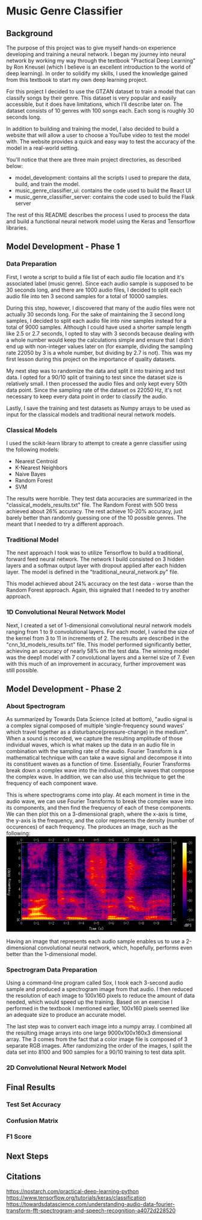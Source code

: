 # Music Genre Classifier

## Background
The purpose of this project was to give myself hands-on experience developing and training a neural network. I
began my journey into neural network by working my way through the textbook "Practical Deep Learning" by Ron
Kneusel (which I believe is an excellent introduction to the world of deep learning). In order to solidify my
skills, I used the knowledge gained from this textbook to start my own deep learning project.

For this project I decided to use the GTZAN dataset to train a model that can classify songs by their genre. This
dataset is very popular and easily accessible, but it does have limitations, which I'll describe later on. The 
dataset consists of 10 genres with 100 songs each. Each song is roughly 30 seconds long.

In addition to building and training the model, I also decided to build a website that will allow a user to choose
a YouTube video to test the model with. The website provides a quick and easy way to test the accuracy of the 
model in a real-world setting.

You'll notice that there are three main project directories, as described below:  
* model_development: contains all the scripts I used to prepare the data, build, and train the model.
* music_genre_classifier_ui: contains the code used to build the React UI
* music_genre_classifier_server: contains the code used to build the Flask server

The rest of this README describes the process I used to process the data and build a functional neural network model using the Keras and Tensorflow libraries.

## Model Development - Phase 1

### Data Preparation
First, I wrote a script to build a file list of each audio file location and it's associated label (music genre). Since each audio sample is supposed to be 30 seconds long, and there are 1000 audio files, I decided to split each
audio file into ten 3 second samples for a total of 10000 samples. 

During this step, however, I discovered that many of the audio files were not actually 30 seconds long. For the sake of maintaining the 3 second long samples, I decided to split each audio file into nine samples instead for a total of 9000 samples. Although I could have used a shorter sample length like 2.5 or 2.7 seconds, I opted to stay with 3 seconds because dealing with a whole number would keep the calculations simple and ensure that I didn't end up with non-integer values later on (for example, dividing the sampling rate 22050 by 3 is a whole number, but dividing by 2.7 is not). This was my first lesson during this project on the importance of quality datasets.

My next step was to randomize the data and split it into training and test data. I opted for a 90/10 split of training to test since the dataset size is relatively small. I then processed the audio files and only kept every 50th data point. Since the sampling rate of the dataset os 22050 Hz, it's not necessary to keep every data point in order to classify the audio.

Lastly, I save the training and test datasets as Numpy arrays to be used as input for the classical models and traditional neural network models.

### Classical Models
I used the scikit-learn library to attempt to create a genre classifier using the following models:
* Nearest Centroid
* K-Nearest Neighbors
* Naive Bayes
* Random Forest
* SVM

The results were horrible. They test data accuracies are summarized in the "classical_models_results.txt" file. The Random Forest with 500 tress achieved about 26% accuracy. The rest achieve 10-20% accuracy, just barely better than randomly guessing one of the 10 possible genres. The meant that I needed to try a different approach.

### Traditional Model
The next approach I took was to utilize Tensorflow to build a traditional, forward feed neural network. The network I build consisted on 3 hidden layers and a softmax output layer with dropout applied after each hidden layer. The model is defined in the "traditional_neural_network.py" file.

This model achieved about 24% accuracy on the test data - worse than the Random Forest approach. Again, this signaled that I needed to try another approach.

### 1D Convolutional Neural Network Model
Next, I created a set of 1-dimensional convolutional neural network models ranging from 1 to 9 convolutional layers. For each model, I varied the size of the kernel from 3 to 11 in increments of 2. The results are described in the "cnn_1d_models_results.txt" file. This model performed significantly better, achieving an accuracy of nearly 58% on the test data. The winning model was the deep1 model with 7 convolutional layers and a kernel size of 7. Even with this much of an improvement in accuracy, further improvement was still possible.

## Model Development - Phase 2

### About Spectrogram
As summarized by Towards Data Science (cited at bottom), "audio signal is a complex signal composed of multiple ‘single-frequency sound waves’ which travel together as a disturbance(pressure-change) in the medium". When a sound is recorded, we capture the resulting amplitude of those individual waves, which is what makes up the data in an audio file in combination with the sampling rate of the audio. Fourier Transform is a mathematical technique with can take a wave signal and decompose it into its constituent waves as a function of time. Essentially, Fourier Transforms break down a complex wave into the individual, simple waves that compose the complex wave. In addition, we can also use this technique to get the frequency of each component wave.

This is where spectrograms come into play. At each moment in time in the audio wave, we can use Fourier Transforms to break the complex wave into its components, and then find the frequency of each of these components. We can then plot this on a 3-dimensional graph, where the x-axis is time, the y-axis is the frequency, and the color represents the density (number of occurences) of each frequency. The produces an image, such as the following:
![spectrogram](/readme_images/spectrogram_example.png)

Having an image that represents each audio sample enables us to use a 2-dimensional convolutional neural network, which, hopefully, performs even better than the 1-dimensional model.

### Spectrogram Data Preparation
Using a command-line program called Sox, I took each 3-second audio sample and produced a spectrogram image from that audio. I then reduced the resolution of each image to 100x160 pixels to reduce the amount of data needed, which would speed up the training. Based on an exercise I performed in the textbook I mentioned earlier, 100x160 pixels seemed like an adequate size to produce an accurate model.

The last step was to convert each image into a numpy array. I combined all the resulting image arrays into one large 9000x100x160x3 dimensional array. The 3 comes from the fact that a color image file is composed of 3 separate RGB images. After randomizing the order of the images, I split the data set into 8100 and 900 samples for a 90/10 training to test data split.

### 2D Convolutional Neural Network Model

## Final Results

### Test Set Accuracy

### Confusion Matrix

### F1 Score

## Next Steps

## Citations
https://nostarch.com/practical-deep-learning-python  
https://www.tensorflow.org/tutorials/keras/classification  
https://towardsdatascience.com/understanding-audio-data-fourier-transform-fft-spectrogram-and-speech-recognition-a4072d228520